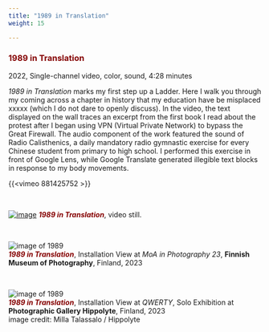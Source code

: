 ```yaml
---
title: "1989 in Translation"
weight: 15

---
```


### **<span style="color: #850000;">1989 in Translation</span>**



2022, Single-channel video, color, sound, 4:28 minutes  

*1989 in Translation* marks my first step up a Ladder. Here I walk you through my coming across a chapter in history that my education have be misplaced xxxxx (which I do not dare to openly discuss). In the video, the text displayed on the wall traces an excerpt from the first book I read about the protest after I began using VPN (Virtual Private Network) to bypass the Great Firewall. The audio component of the work featured the sound of Radio Calisthenics, a daily mandatory radio gymnastic exercise for every Chinese student from primary to high school. I performed this exercise in front of Google Lens, while Google Translate generated illegible text blocks in response to my body movements.



{{<vimeo 881425752 >}}


<p>&nbsp;</p>



[![image](/images/QWERTY/W/1989-1.png)](../panoptic_segmentation/1989-in-translation/)
***<span style="color: #850000;">1989 in Translation</span>***, video still.
<p>&nbsp;</p>

![image of 1989](/images/ps.jpg)  
***<span style="color: #850000;">1989 in Translation</span>***, Installation View at *MoA in Photography 23*, **Finnish Museum of Photography**, Finland, 2023   
<p>&nbsp;</p>

![image of 1989](/images/Hippolyte/hippolyte-1989.jpg)  
***<span style="color: #850000;">1989 in Translation</span>***, Installation View at *QWERTY*, Solo Exhibition at **Photographic Gallery Hippolyte**, Finland, 2023      
image credit: Milla Talassalo / Hippolyte
  

